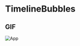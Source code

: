 # TimelineBubbles


## GIF

![App](https://github.com/nickolasrm/TimelineBubbles/blob/main/screenshots/main.gif)


